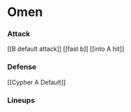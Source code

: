 
# Omen

### Attack
[[B default attack]]
[[fast b]]
[[into A hit]]
### Defense
[[Cypher A Default]]

### Lineups
